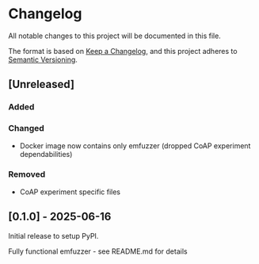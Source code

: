 # Changelog

All notable changes to this project will be documented in this file.

The format is based on [Keep a Changelog](https://keepachangelog.com/en/1.1.0/),
and this project adheres to [Semantic Versioning](https://semver.org/spec/v2.0.0.html).

## [Unreleased]

### Added


### Changed

 * Docker image now contains only emfuzzer (dropped CoAP experiment dependabilities)

### Removed

 * CoAP experiment specific files

## [0.1.0] - 2025-06-16

Initial release to setup PyPI.

Fully functional emfuzzer - see README.md for details
